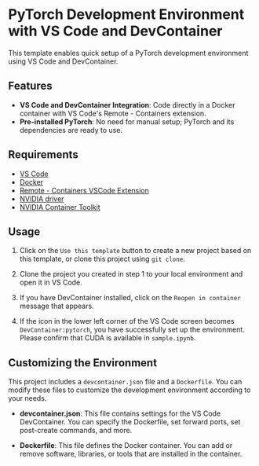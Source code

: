 # PyTorch Development Environment with VS Code and DevContainer

This template enables quick setup of a PyTorch development environment using VS Code and DevContainer.

## Features

- **VS Code and DevContainer Integration**: Code directly in a Docker container with VS Code's Remote - Containers extension.
- **Pre-installed PyTorch**: No need for manual setup; PyTorch and its dependencies are ready to use.

## Requirements

- [VS Code](https://code.visualstudio.com/)
- [Docker](https://www.docker.com/)
- [Remote - Containers VSCode Extension](https://marketplace.visualstudio.com/items?itemName=ms-vscode-remote.remote-containers)
- [NVIDIA driver](https://docs.nvidia.com/datacenter/tesla/tesla-installation-notes/index.html)
- [NVIDIA Container Toolkit](https://docs.nvidia.com/datacenter/cloud-native/container-toolkit/latest/install-guide.html)

## Usage

1. Click on the `Use this template` button to create a new project based on this template, or clone this project using `git clone`.

2. Clone the project you created in step 1 to your local environment and open it in VS Code.

3. If you have DevContainer installed, click on the `Reopen in container` message that appears.

4. If the icon in the lower left corner of the VS Code screen becomes `DevContainer:pytorch`, you have successfully set up the environment. Please confirm that CUDA is available in `sample.ipynb`.

## Customizing the Environment

This project includes a `devcontainer.json` file and a `Dockerfile`. You can modify these files to customize the development environment according to your needs.

- **devcontainer.json**: This file contains settings for the VS Code DevContainer. You can specify the Dockerfile, set forward ports, set post-create commands, and more.

- **Dockerfile**: This file defines the Docker container. You can add or remove software, libraries, or tools that are installed in the container.
